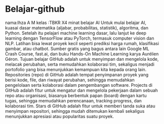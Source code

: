 # Belajar-github
nama:Ihza A M
kelas :TBKR X4 
minat belajar AI Untuk mulai belajar AI, kuasai dasar matematika (aljabar, probabilitas, statistik), algoritma, dan Python. Setelah itu pelajari machine learning dasar, lalu lanjut ke deep learning dengan TensorFlow atau PyTorch, termasuk computer vision dan NLP. Latihan bisa lewat proyek kecil seperti prediksi harga rumah, klasifikasi gambar, atau chatbot. Sumber gratis yang bagus antara lain Google ML Crash Course, fast.ai, dan buku Hands-On Machine Learning karya Aurélien Géron.
Tujuan belajar GitHub adalah untuk menyimpan dan mengelola kode, melacak perubahan, serta memudahkan kolaborasi tim, sekaligus menjadi portofolio yang bisa menunjukkan kemampuan kita kepada orang lain.
Repositories (repo) di GitHub adalah tempat penyimpanan proyek yang berisi kode, file, dan riwayat perubahan, sehingga memudahkan pengelolaan serta kolaborasi dalam pengembangan software.
Projects di GitHub adalah fitur untuk mengatur dan mengelola pekerjaan dalam sebuah repo atau organisasi, biasanya berbentuk papan (board) dengan kartu tugas, sehingga memudahkan perencanaan, tracking progress, dan kolaborasi tim.
Stars di GitHub adalah fitur untuk memberi tanda suka atau menyimpan repositori, sehingga mudah ditemukan kembali sekaligus menunjukkan apresiasi atau popularitas suatu proyek.
